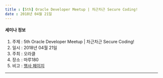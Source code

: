 ```yaml
---
title : [5th] Oracle Developer Meetup | 차근차근 Secure Coding!
date : 2018년 04월 21일
---
```


#### 세미나 정보
1. 주제 : 5th Oracle Developer Meetup | 차근차근 Secure Coding!
2. 일시 : 2018년 04월 21일
3. 주최 : 오라클
4. 장소 : 마루180
5. 비고 : [행사 페이지](https://www.meetup.com/ko-KR/OracleDeveloperKR/events/249373792/)

---

